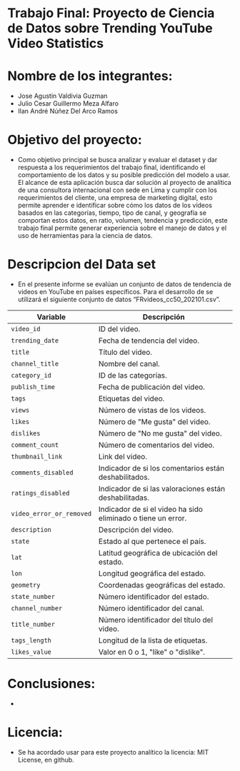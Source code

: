 # Trabajo Final: Proyecto de Ciencia de Datos sobre Trending YouTube Video Statistics

# Nombre de los integrantes:

- Jose Agustin Valdivia Guzman
- Julio Cesar Guillermo Meza Alfaro
- Ilan André Núñez Del Arco Ramos

# Objetivo del proyecto:

- Como objetivo principal se busca analizar y evaluar el dataset y dar respuesta a los requerimientos del trabajo final, identificando el comportamiento de los datos y su posible predicción del modelo a usar. El alcance de esta aplicación busca dar solución al proyecto de analítica de una consultora internacional con sede en Lima y cumplir con los requerimientos del cliente, una empresa de marketing digital, esto permite aprender e identificar sobre cómo los datos de los vídeos basados en las categorías, tiempo, tipo de canal, y geografía se comportan estos datos, en ratio, volumen, tendencia y predicción, este trabajo final permite generar experiencia sobre el manejo de datos y el uso de herramientas para la ciencia de datos.

# Descripcion del Data set

- En el presente informe se evalúan un conjunto de datos de tendencia de videos en YouTube en países específicos. Para el desarrollo de se utilizará el siguiente conjunto de datos “FRvideos_cc50_202101.csv”.

| **Variable**               | **Descripción**                                                                 |
|-----------------------------|---------------------------------------------------------------------------------|
| `video_id`                 | ID del video.                                                                  |
| `trending_date`            | Fecha de tendencia del video.                                                  |
| `title`                    | Título del video.                                                              |
| `channel_title`            | Nombre del canal.                                                              |
| `category_id`              | ID de las categorías.                                                          |
| `publish_time`             | Fecha de publicación del video.                                                |
| `tags`                     | Etiquetas del video.                                                           |
| `views`                    | Número de vistas de los videos.                                                |
| `likes`                    | Número de "Me gusta" del video.                                                |
| `dislikes`                 | Número de "No me gusta" del video.                                             |
| `comment_count`            | Número de comentarios del video.                                               |
| `thumbnail_link`           | Link del video.                                                                |
| `comments_disabled`        | Indicador de si los comentarios están deshabilitados.                          |
| `ratings_disabled`         | Indicador de si las valoraciones están deshabilitadas.                         |
| `video_error_or_removed`   | Indicador de si el video ha sido eliminado o tiene un error.                   |
| `description`              | Descripción del video.                                                         |
| `state`                    | Estado al que pertenece el país.                                               |
| `lat`                      | Latitud geográfica de ubicación del estado.                                    |
| `lon`                      | Longitud geográfica del estado.                                                |
| `geometry`                 | Coordenadas geográficas del estado.                                            |
| `state_number`             | Número identificador del estado.                                               |
| `channel_number`           | Número identificador del canal.                                                |
| `title_number`             | Número identificador del título del video.                                     |
| `tags_length`              | Longitud de la lista de etiquetas.                                             |
| `likes_value`              | Valor en 0 o 1, "like" o "dislike".                                            |

# Conclusiones:

- 

# Licencia:

- Se ha acordado usar para este proyecto analítico la licencia: MIT License, en github.
